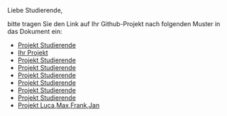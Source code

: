 Liebe Studierende,

bitte tragen Sie den Link auf Ihr Github-Projekt nach folgenden Muster in das Dokument ein:

* [Projekt Studierende](https://github.com/hdm-crpr/226305/tree/master/data/crpr)
* [Ihr Projekt](https://github.com/hdm-crpr/226305/tree/master/data/crpr)
* [Projekt Studierende](https://github.com/hdm-crpr/226305/tree/master/data/crpr)
* [Projekt Studierende](https://github.com/hdm-crpr/226305/tree/master/data/crpr)
* [Projekt Studierende](https://github.com/hdm-crpr/226305/tree/master/data/crpr)
* [Projekt Studierende](https://github.com/hdm-crpr/226305/tree/master/data/crpr)
* [Projekt Studierende](https://github.com/hdm-crpr/226305/tree/master/data/crpr)
* [Projekt Studierende](https://github.com/hdm-crpr/226305/tree/master/data/crpr)
* [Projekt Luca,Max,Frank,Jan](https://github.com/Maxshh/Lobby-)
